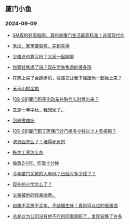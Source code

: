 ## 厦门小鱼 
### 2024-09-09

+ [SM真的好高档啊，真的是厦门生活最高标准！非常现代化](http://bbs.xmfish.com/read-htm-tid-18241177.html)

+ [急出，家里要装修，先到先得](http://bbs.xmfish.com/read-htm-tid-18241100.html)

+ [少赚点也算亏吗？大家一起聊聊](http://bbs.xmfish.com/read-htm-tid-18241197.html)

+ [你家娃焦虑了吗？现在学生焦虑的很多哦](http://bbs.xmfish.com/read-htm-tid-18241193.html)

+ [在网上买了台跑步机，快递员让我下楼跟他一起抬上来？](http://bbs.xmfish.com/read-htm-tid-18241225.html)

+ [天马山桃金娘](http://bbs.xmfish.com/read-htm-tid-18241199.html)

+ [[09-08]厦门购买电动车补贴什么时候出来？](http://bbs.xmfish.com/read-htm-tid-18241163.html)

+ [又是一年中秋，我想家了。](http://bbs.xmfish.com/read-htm-tid-18241134.html)

+ [到底要啥吃](http://bbs.xmfish.com/read-htm-tid-18241106.html)

+ [[09-08]厦门职工医保门诊门槛多少钱以上才有报销？](http://bbs.xmfish.com/read-htm-tid-18241154.html)

+ [滨海西怎么了！堵得死死的](http://bbs.xmfish.com/read-htm-tid-18241309.html)

+ [拖欠工资怎么办](http://bbs.xmfish.com/read-htm-tid-18241296.html)

+ [做饭2小时，吃饭十分钟](http://bbs.xmfish.com/read-htm-tid-18241343.html)

+ [今年厦门买房的人有吗？已经亏多少钱了？](http://bbs.xmfish.com/read-htm-tid-18241337.html)

+ [现在的小学怎么了？](http://bbs.xmfish.com/read-htm-tid-18241360.html)

+ [父亲被他的母亲抛弃。](http://bbs.xmfish.com/read-htm-tid-18241203.html)

+ [如果不买房不买车，不结婚生娃！真的可以过的很潇洒](http://bbs.xmfish.com/read-htm-tid-18241260.html)

+ [总是以为公司没有他不行的同事辞职了，发现安静了许多](http://bbs.xmfish.com/read-htm-tid-18241412.html)

